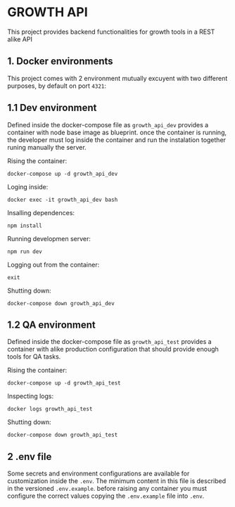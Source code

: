 # GROWTH API

This project provides backend functionalities for growth tools in a REST alike API


## 1. Docker environments

This project comes with 2 environment mutually excuyent with two different purposes, by default on
port `4321`:

## 1.1 Dev environment

Defined inside the docker-compose file as `growth_api_dev` provides a container with node base image
as blueprint. once the container is running, the developer must log inside the container and run the instalation together runing manually the server.

Rising the container:
```
docker-compose up -d growth_api_dev
```

Loging inside:
```
docker exec -it growth_api_dev bash
```

Insalling dependences:
```
npm install
```

Running developmen server:
```
npm run dev
```

Logging out from the container:
```
exit
```

Shutting down:
```
docker-compose down growth_api_dev
```


## 1.2 QA environment

Defined inside the docker-compose file as `growth_api_test` provides a container with alike production configuration
that should provide enough tools for QA tasks.

Rising the container:
```
docker-compose up -d growth_api_test
```

Inspecting logs:
```
docker logs growth_api_test
```

Shutting down:
```
docker-compose down growth_api_test
```

## 2 .env file

Some secrets and environment configurations are available for customization inside the `.env`.
The minimum content in this file is described in the versioned `.env.example`. before raising any container
you must configure the correct values copying the `.env.example` file into `.env`.
